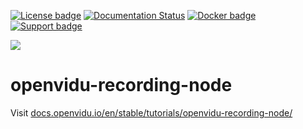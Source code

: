 [![License badge](https://img.shields.io/badge/license-Apache2-orange.svg)](http://www.apache.org/licenses/LICENSE-2.0)
[![Documentation Status](https://readthedocs.org/projects/openvidu/badge/?version=stable)](https://docs.openvidu.io/en/stable/?badge=stable)
[![Docker badge](https://img.shields.io/docker/pulls/openvidu/openvidu-server-kms.svg)](https://hub.docker.com/r/openvidu/openvidu-server-kms)
[![Support badge](https://img.shields.io/badge/support-sof-yellowgreen.svg)](https://openvidu.discourse.group/)

[![][OpenViduLogo]](http://openvidu.io)

openvidu-recording-node
===

Visit [docs.openvidu.io/en/stable/tutorials/openvidu-recording-node/](http://docs.openvidu.io/en/stable/tutorials/openvidu-recording-node/)

[OpenViduLogo]: https://secure.gravatar.com/avatar/5daba1d43042f2e4e85849733c8e5702?s=120
